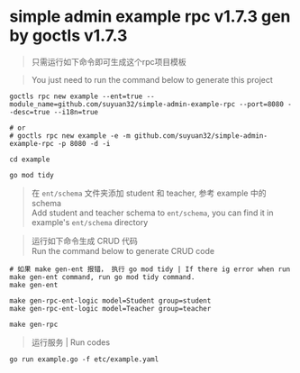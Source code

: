 # simple admin example rpc v1.7.3 gen by goctls v1.7.3

> 只需运行如下命令即可生成这个rpc项目模板

> You just need to run the command below to generate this project

```shell
goctls rpc new example --ent=true --module_name=github.com/suyuan32/simple-admin-example-rpc --port=8080 --desc=true --i18n=true

# or
# goctls rpc new example -e -m github.com/suyuan32/simple-admin-example-rpc -p 8080 -d -i

cd example

go mod tidy
```

> 在 `ent/schema` 文件夹添加 student 和 teacher, 参考 example 中的 schema \
> Add student and teacher schema to `ent/schema`, you can find it in example's `ent/schema` directory


> 运行如下命令生成 CRUD 代码 \
> Run the command below to generate CRUD code

```shell
# 如果 make gen-ent 报错， 执行 go mod tidy | If there ig error when run make gen-ent command, run go mod tidy command.
make gen-ent

make gen-rpc-ent-logic model=Student group=student
make gen-rpc-ent-logic model=Teacher group=teacher

make gen-rpc
```

> 运行服务 | Run codes

```shell
go run example.go -f etc/example.yaml
```